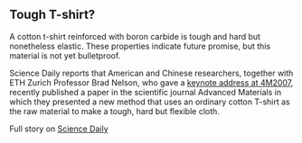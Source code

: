 ## Tough T-shirt?

A cotton t-shirt reinforced with boron carbide is tough and hard but nonetheless elastic. These properties indicate future promise, but this material is not yet bulletproof.
<!--break-->
Science Daily reports that American and Chinese researchers, together with ETH Zurich Professor Brad Nelson, who gave a [keynote address at 4M2007](http://www.4m-net.org/KnowledgeBase/papers/PID380346), recently published a paper in the scientific journal Advanced Materials in which they presented a new method that uses an ordinary cotton T-shirt as the raw material to make a tough, hard but flexible cloth.

Full story on [Science Daily](http://www.sciencedaily.com/releases/2010/04/100416214943.htm)